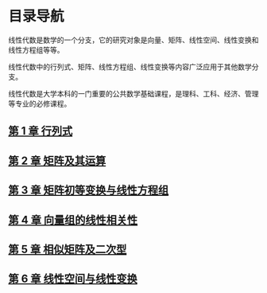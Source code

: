 # 目录导航

线性代数是数学的一个分支，它的研究对象是向量、矩阵、线性空间、线性变换和线性方程组等等。

线性代数中的行列式、矩阵、线性方程组、线性变换等内容广泛应用于其他数学分支。

线性代数是大学本科的一门重要的公共数学基础课程，是理科、工科、经济、管理等专业的必修课程。

## [第 1 章 行列式]()

## [第 2 章 矩阵及其运算]()

## [第 3 章 矩阵初等变换与线性方程组]()

## [第 4 章 向量组的线性相关性]()

## [第 5 章 相似矩阵及二次型]()

## [第 6 章 线性空间与线性变换]()